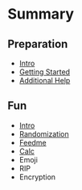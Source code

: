 # Summary

## Preparation
* [Intro](README.md)
* [Getting Started](getting-started.md)
* [Additional Help](additional-help.md)

## Fun
* [Intro](methods.md)
* [Randomization](test.md)
* [Feedme](feedme.md)
* [Calc](calc.md)
* Emoji
* RIP
* Encryption

